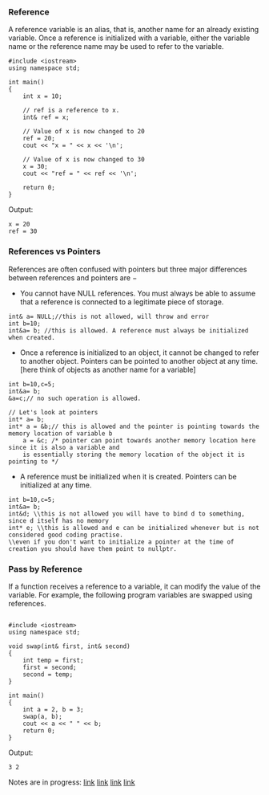 ### Reference
A reference variable is an alias, that is, another name for an already existing variable. Once a reference is initialized with a variable, either the variable name or the reference name may be used to refer to the variable.
```
#include <iostream>
using namespace std;
 
int main()
{
    int x = 10;
 
    // ref is a reference to x.
    int& ref = x;
 
    // Value of x is now changed to 20
    ref = 20;
    cout << "x = " << x << '\n';
 
    // Value of x is now changed to 30
    x = 30;
    cout << "ref = " << ref << '\n';
 
    return 0;
}
```
Output:
```
x = 20
ref = 30
```
### References vs Pointers
References are often confused with pointers but three major differences between references and pointers are −

- You cannot have NULL references. You must always be able to assume that a reference is connected to a legitimate piece of storage.
```
int& a= NULL;//this is not allowed, will throw and error
int b=10;
int&a= b; //this is allowed. A reference must always be initialized when created. 
```
- Once a reference is initialized to an object, it cannot be changed to refer to another object. Pointers can be pointed to another object at any time.\[here think of objects as another name for a variable]
```
int b=10,c=5;
int&a= b;
&a=c;// no such operation is allowed. 

// Let's look at pointers
int* a= b;
int* a = &b;// this is allowed and the pointer is pointing towards the memory location of variable b
	a = &c; /* pointer can point towards another memory location here since it is also a variable and 
	is essentially storing the memory location of the object it is pointing to */
 ```
- A reference must be initialized when it is created. Pointers can be initialized at any time.
```
int b=10,c=5;
int&a= b;
int&d; \\this is not allowed you will have to bind d to something, since d itself has no memory 
int* e; \\this is allowed and e can be initialized whenever but is not considered good coding practise. 
\\even if you don't want to initialize a pointer at the time of creation you should have them point to nullptr. 
```

### Pass by Reference 
If a function receives a reference to a variable, it can modify the value of the variable. For example, the following program variables are swapped using references. 
```

#include <iostream>
using namespace std;
 
void swap(int& first, int& second)
{
    int temp = first;
    first = second;
    second = temp;
}
 
int main()
{
    int a = 2, b = 3;
    swap(a, b);
    cout << a << " " << b;
    return 0;
}
```
Output:
```
3 2
```






Notes are in progress: [link](https://www.geeksforgeeks.org/references-in-c/) [link](https://www.geeksforgeeks.org/when-do-we-pass-arguments-by-reference-or-pointer/) [link](https://www.geeksforgeeks.org/can-references-refer-to-invalid-location-in-cpp/) [link](https://www.geeksforgeeks.org/passing-by-pointer-vs-passing-by-reference-in-c/)
